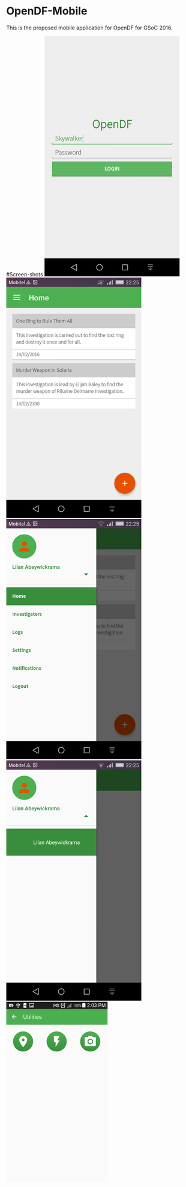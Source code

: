 # OpenDF-Mobile
This  is the proposed mobile application for OpenDF for GSoC 2016.

#Screen-shots
![Alt text](/Screenshots/Screenshot_2016-03-22-22-25-11.png?raw=true "Login")
![Alt text](/Screenshots/Screenshot_2016-03-22-22-25-20.png?raw=true "Home")
![Alt text](/Screenshots/Screenshot_2016-03-22-22-25-27.png?raw=true "Navigational Drawer")
![Alt text](/Screenshots/Screenshot_2016-03-22-22-25-44.png?raw=true "Manage Profiles")
![Alt text](/Screenshots/Screenshot_2016-03-25-14-03-19.png?raw=true "Utilities")
